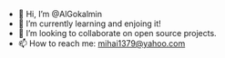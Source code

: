 - 👋 Hi, I’m @AlGokalmin
- 🌱 I’m currently learning and enjoing it!
- 💞️ I’m looking to collaborate on open source projects.
- 📫 How to reach me: mihai1379@yahoo.com

<!---
AlGokalmin/AlGokalmin is a ✨ special ✨ repository because its `README.md` (this file) appears on your GitHub profile.
You can click the Preview link to take a look at your changes.
--->
